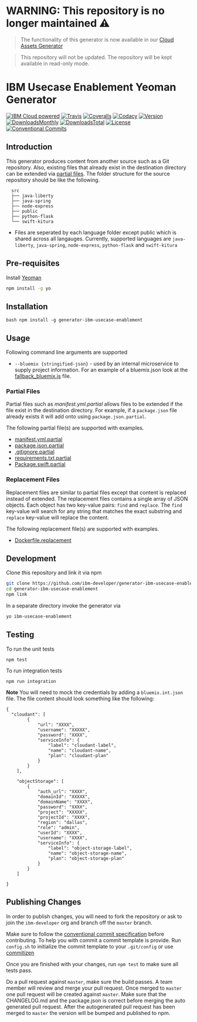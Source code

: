 # WARNING: This repository is no longer maintained :warning:

> The functionality of this generator is now available in our [Cloud Assets Generator](https://github.com/IBM/generator-ibm-cloud-assets)

> This repository will not be updated. The repository will be kept available in read-only mode.

# IBM Usecase Enablement Yeoman Generator

[![IBM Cloud powered][img-ibmcloud-powered]][url-cloud]
[![Travis][img-travis-master]][url-travis-master]
[![Coveralls][img-coveralls-master]][url-coveralls-master]
[![Codacy][img-codacy]][url-codacy]
[![Version][img-version]][url-npm]
[![DownloadsMonthly][img-npm-downloads-monthly]][url-npm]
[![DownloadsTotal][img-npm-downloads-total]][url-npm]
[![License][img-license]][url-npm]
[![Conventional Commits](https://img.shields.io/badge/Conventional%20Commits-1.0.0-yellow.svg)](https://conventionalcommits.org)

[img-ibmcloud-powered]: https://img.shields.io/badge/IBM%20Cloud-powered-blue.svg
[url-cloud]: http://bluemix.net
[url-npm]: https://www.npmjs.com/package/generator-ibm-usecase-enablement
[img-license]: https://img.shields.io/npm/l/generator-ibm-usecase-enablement.svg
[img-version]: https://img.shields.io/npm/v/generator-ibm-usecase-enablement.svg
[img-npm-downloads-monthly]: https://img.shields.io/npm/dm/generator-ibm-usecase-enablement.svg
[img-npm-downloads-total]: https://img.shields.io/npm/dt/generator-ibm-usecase-enablement.svg

[img-travis-master]: https://travis-ci.org/ibm-developer/generator-ibm-usecase-enablement.svg?branch=master
[url-travis-master]: https://travis-ci.org/ibm-developer/generator-ibm-usecase-enablement/branches

[img-coveralls-master]: https://coveralls.io/repos/github/ibm-developer/generator-ibm-usecase-enablement/badge.svg
[url-coveralls-master]: https://coveralls.io/github/ibm-developer/generator-ibm-usecase-enablement

[img-codacy]: https://api.codacy.com/project/badge/Grade/<enter-project-id>?branch=master
[url-codacy]: https://www.codacy.com/app/ibm-developer/generator-ibm-usecase-enablement

## Introduction

This generator produces content from another source such as a Git repository. Also, existing files that already exist in the destination directory can be extended via [partial files](#partial_files). The folder structure for the source repository should be like the following.

```
  src
  ├── java-liberty
  ├── java-spring
  ├── node-express
  ├── public
  ├── python-flask
  └── swift-kitura
```

* Files are seperated by each language folder except public which is shared across all langauges. Currently, supported languages are `java-liberty`, `java-spring`, `node-express`, `python-flask` and `swift-kitura`


## Pre-requisites

Install [Yeoman](http://yeoman.io)

```bash
npm install -g yo
```

## Installation

``bash
npm install -g generator-ibm-usecase-enablement
``

## Usage

Following command line arguments are supported
* `--bluemix {stringified-json}` -  used by  an internal microservice  to supply project information. For an example of a bluemix.json look at the [fallback_bluemix.js](./test/resources/fallback_bluemix.js) file.

<a name="partial_files"></a>
### Partial Files

Partial files such as *manifest.yml.partial* allows files to be extended if the file exist in the destination directory. For example, if a `package.json` file already exists it will add onto using `package.json.partial`.


The following partial file(s) are supported with examples.

* [manifest.yml.partial](./generators/init/templates/src/node-express/manifest.yml.partial)
* [package.json.partial](./generators/init/templates/src/node-express/package.json.partial)
* [.gitignore.partial](./generators/init/templates/src/node-express/.gitignore.partial)
* [requirements.txt.partial](./generators/init/templates/src/python-flask/requirements.txt.partial)
* [Package.swift.partial](./generators/init/templates/src/swift-kitura/Package.swift.partial)

### Replacement Files

Replacement files are similar to partial files except that content is replaced instead of extended. The replacement files contains a single array of JSON objects. Each object has two key-value pairs: `find` and `replace`.
The `find` key-value will search for any string that matches the exact substring and `replace` key-value will replace the content.

The following replacement file(s) are supported with examples.

* [Dockerfile.replacement](./generators/init/templates/src/node-express/Dockerfile.replacement)

## Development

Clone this repository and link it via npm

```bash
git clone https://github.com/ibm-developer/generator-ibm-usecase-enablement
cd generator-ibm-usecase-enablement
npm link
```

In a separate directory invoke the generator via

```bash
yo ibm-usecase-enablement
```

## Testing

To run the unit tests

`npm test`

To run integration tests

`npm run integration`

**Note** You will need to mock the credentials by adding a `bluemix.int.json` file. The file content should look something like the following:

```
{
  "cloudant": [
		{
			"url": "XXXX",
			"username": "XXXXX",
			"password": "XXXX",
			"serviceInfo": {
				"label": "cloudant-label",
				"name": "cloudant-name",
				"plan": "cloudant-plan"
			}
		}
	],

	"objectStorage": [
		{
			"auth_url": "XXXX",
			"domainId": "XXXXX",
			"domainName": "XXXX",
			"password": "XXXX",
			"project": "XXXXX",
			"projectId": "XXXX",
			"region": "dallas",
			"role": "admin",
			"userId": "XXXX",
			"username": "XXXX",
			"serviceInfo": {
				"label": "object-storage-label",
				"name": "object-storage-name",
				"plan": "object-storage-plan"
			}
		}
	]

}
```
## Publishing Changes

In order to publish changes, you will need to fork the repository or ask to join the `ibm-developer` org and branch off the `master` branch.

Make sure to follow the [conventional commit specification](https://conventionalcommits.org/) before contributing. To help you with commit a commit template is provide. 
Run `config.sh` to initialize the commit template to your `.git/config` or use [commitizen](https://www.npmjs.com/package/commitizen)
 
Once you are finished with your changes, run `npm test` to make sure all tests pass.

Do a pull request against `master`, make sure the build passes. A team member will review and merge your pull request.
Once merged to `master` one pull request will be created against `master`. Make sure that the CHANGELOG.md and the package.json is correct before merging the auto generated pull request. After the autogenerated 
pull request has been merged to `master` the version will be bumped and published to npm.
